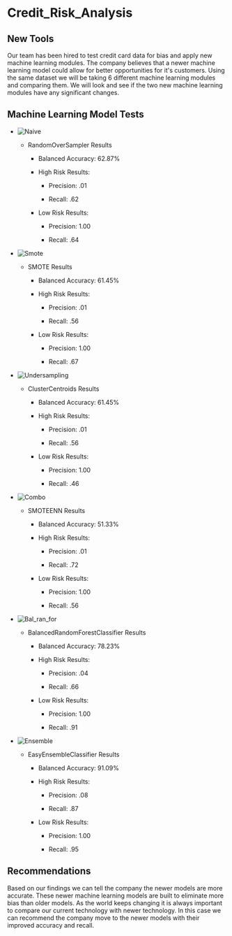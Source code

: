 # Credit_Risk_Analysis

## New Tools 

Our team has been hired to test credit card data for bias and apply new machine learning modules. The company believes that a newer machine learning model could allow for better opportunities for it's customers. Using the same dataset we will be taking 6 different machine learning modules and comparing them. We will look and see if the two new machine learning modules have any significant changes. 

## Machine Learning Model Tests

- ![Naive]("https://github.com/Luis-Acevedo/Credit_Risk_Analysis/blob/main/Challenge/Photos/Naive.png")

  - RandomOverSampler Results

    * Balanced Accuracy: 62.87%

    * High Risk Results:
      
      * Precision: .01

      * Recall: .62

    * Low Risk Results:

      * Precision: 1.00

      * Recall: .64

- ![Smote]("https://github.com/Luis-Acevedo/Credit_Risk_Analysis/blob/main/Challenge/Photos/Smote.png")

  - SMOTE Results

    * Balanced Accuracy: 61.45%

    * High Risk Results:
      
      * Precision: .01

      * Recall: .56

    * Low Risk Results:

      * Precision: 1.00

      * Recall: .67

- ![Undersampling]("https://github.com/Luis-Acevedo/Credit_Risk_Analysis/blob/main/Challenge/Photos/Undersampling.png")

  - ClusterCentroids Results

    * Balanced Accuracy: 61.45%

    * High Risk Results:
      
      * Precision: .01

      * Recall: .56

    * Low Risk Results:

      * Precision: 1.00

      * Recall: .46

- ![Combo]("https://github.com/Luis-Acevedo/Credit_Risk_Analysis/blob/main/Challenge/Photos/Combo.png")

  - SMOTEENN Results

    * Balanced Accuracy: 51.33%

    * High Risk Results:
      
      * Precision: .01

      * Recall: .72

    * Low Risk Results:

      * Precision: 1.00

      * Recall: .56

- ![Bal_ran_for]("https://github.com/Luis-Acevedo/Credit_Risk_Analysis/blob/main/Challenge/Photos/bal_ran_for.png")

  - BalancedRandomForestClassifier Results

    * Balanced Accuracy: 78.23%

    * High Risk Results:
      
      * Precision: .04

      * Recall: .66

    * Low Risk Results:

      * Precision: 1.00

      * Recall: .91

- ![Ensemble]("https://github.com/Luis-Acevedo/Credit_Risk_Analysis/blob/main/Challenge/Photos/Ensemble.png")

  - EasyEnsembleClassifier Results

    * Balanced Accuracy: 91.09%

    * High Risk Results:
      
      * Precision: .08

      * Recall: .87

    * Low Risk Results:

      * Precision: 1.00

      * Recall: .95

## Recommendations

Based on our findings we can tell the company the newer models are more accurate. These newer machine learning models are built to eliminate more bias than older models. As the world keeps changing it is always important to compare our current technology with newer technology. In this case we can recommend the company move to the newer models with their improved accuracy and recall.